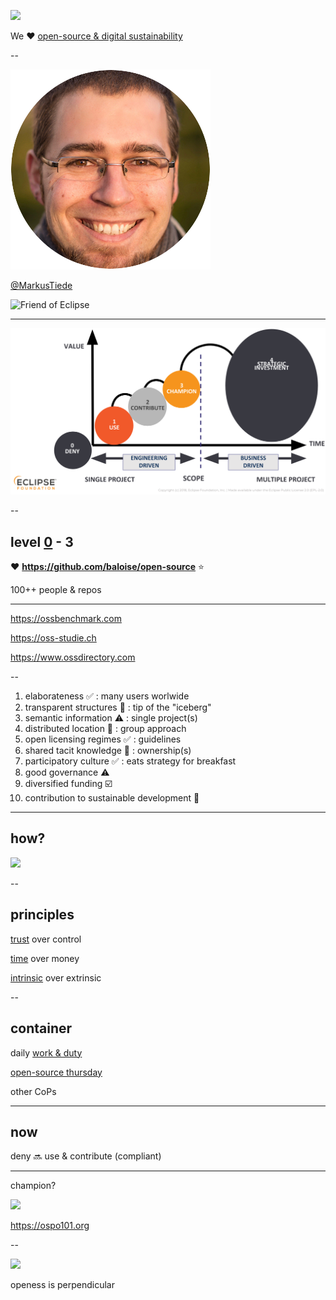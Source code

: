 ![](https://baloise.github.io/baloise-bootstrap/assets/img/baloise-group-logo-blue.svg)

We ♥ [open-source & digital sustainability](https://www.baloise.com/en/home/about-us/what-we-stand-for/sustainability/it-security.html)

-- 

![me](https://github.com/MarkusTiede/about/raw/master/img/me-circle.png)

[@MarkusTiede](https://twitter.com/MarkusTiede)

![Friend of Eclipse](http://eclipse.org/donate/images/friendslogo200.png "Friend of Eclipse")

---

![](https://github.com/baloise/open-source/raw/main/docs/arc42/images/os-maturity-model.png)

--

## level [0](https://patterns.innersourcecommons.org) - 3

❤️ **https://github.com/baloise/open-source** ⭐

100++ people & repos

<hr>

https://ossbenchmark.com

https://oss-studie.ch

https://www.ossdirectory.com

--

1. elaborateness ✅ : many users worlwide
2. transparent structures 🧊 : tip of the "iceberg"
3. semantic information ⚠️ : single project(s)
4. distributed location 🌱 : group approach
5. open licensing regimes ✅ : guidelines
6. shared tacit knowledge 🌱 : ownership(s)
7. participatory culture ✅ : eats strategy for breakfast
8. good governance ⚠️
9. diversified funding ☑️
10. contribution to sustainable development 🌱

---

## how?

![](https://www.knowledgewave.com/hubfs/blog_images/iStock_3_steps.jpg)

--

## principles

[trust](https://baloise.github.io/open-source/docs/arc42/) over control

[time](https://www.baloise.com/en/home/news-stories/news/blog/2021/baloise-makes-up-to-10-per-cent-of-working-time-available-for-education.html) over money

[intrinsic](https://www.scaledagileframework.com/communities-of-practice/) over extrinsic

--

## container

daily [work & duty](https://baloise.github.io/open-source/docs/arc42/#_code_contributions)

[open-source thursday](https://github.com/baloise/open-source/blob/main/docs/md/goals/join.md#bi-weekly-ost)

other CoPs

--- 

## now

deny 🔜 use & contribute (compliant)

<hr>

champion?

![](https://upload.wikimedia.org/wikipedia/commons/thumb/7/7c/Icon_DINA_Voraussetzungen_Digitale_Nachhaltigkeit_09_Breit_Abgestützte_Finanzierung_Farbig.svg/120px-Icon_DINA_Voraussetzungen_Digitale_Nachhaltigkeit_09_Breit_Abgestützte_Finanzierung_Farbig.svg.png)

https://ospo101.org

--

![](https://upload.wikimedia.org/wikipedia/commons/thumb/7/7c/Perpendicular-construction.svg/575px-Perpendicular-construction.svg.png)

openess is perpendicular
